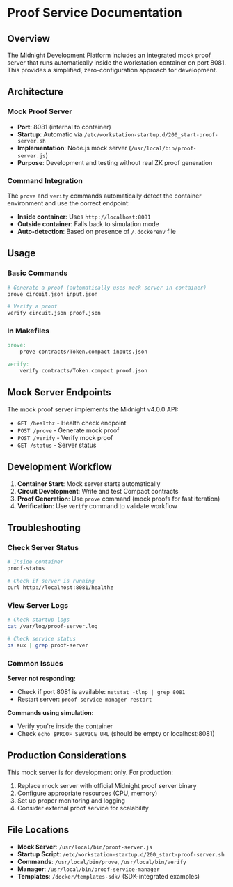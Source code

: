 # Proof Service Documentation

## Overview

The Midnight Development Platform includes an integrated mock proof server that runs automatically inside the workstation container on port 8081. This provides a simplified, zero-configuration approach for development.

## Architecture

### Mock Proof Server
- **Port**: 8081 (internal to container)
- **Startup**: Automatic via `/etc/workstation-startup.d/200_start-proof-server.sh`
- **Implementation**: Node.js mock server (`/usr/local/bin/proof-server.js`)
- **Purpose**: Development and testing without real ZK proof generation

### Command Integration
The `prove` and `verify` commands automatically detect the container environment and use the correct endpoint:
- **Inside container**: Uses `http://localhost:8081`
- **Outside container**: Falls back to simulation mode
- **Auto-detection**: Based on presence of `/.dockerenv` file

## Usage

### Basic Commands
```bash
# Generate a proof (automatically uses mock server in container)
prove circuit.json input.json

# Verify a proof
verify circuit.json proof.json
```

### In Makefiles
```makefile
prove:
	prove contracts/Token.compact inputs.json

verify:
	verify contracts/Token.compact proof.json
```

## Mock Server Endpoints

The mock proof server implements the Midnight v4.0.0 API:

- `GET /healthz` - Health check endpoint
- `POST /prove` - Generate mock proof
- `POST /verify` - Verify mock proof
- `GET /status` - Server status

## Development Workflow

1. **Container Start**: Mock server starts automatically
2. **Circuit Development**: Write and test Compact contracts
3. **Proof Generation**: Use `prove` command (mock proofs for fast iteration)
4. **Verification**: Use `verify` command to validate workflow

## Troubleshooting

### Check Server Status
```bash
# Inside container
proof-status

# Check if server is running
curl http://localhost:8081/healthz
```

### View Server Logs
```bash
# Check startup logs
cat /var/log/proof-server.log

# Check service status
ps aux | grep proof-server
```

### Common Issues

**Server not responding:**
- Check if port 8081 is available: `netstat -tlnp | grep 8081`
- Restart server: `proof-service-manager restart`

**Commands using simulation:**
- Verify you're inside the container
- Check `echo $PROOF_SERVICE_URL` (should be empty or localhost:8081)

## Production Considerations

This mock server is for development only. For production:
1. Replace mock server with official Midnight proof server binary
2. Configure appropriate resources (CPU, memory)
3. Set up proper monitoring and logging
4. Consider external proof service for scalability

## File Locations

- **Mock Server**: `/usr/local/bin/proof-server.js`
- **Startup Script**: `/etc/workstation-startup.d/200_start-proof-server.sh`
- **Commands**: `/usr/local/bin/prove`, `/usr/local/bin/verify`
- **Manager**: `/usr/local/bin/proof-service-manager`
- **Templates**: `/docker/templates-sdk/` (SDK-integrated examples)